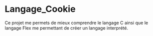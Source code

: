# Langage_Cookie
Ce projet me permets de mieux comprendre le langage C ainsi que le langage Flex me permettant de créer un langage interprété.
